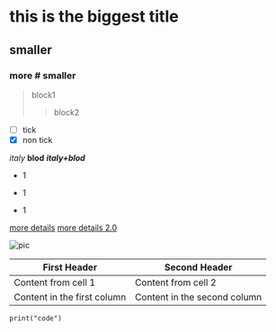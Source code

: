# this is the biggest title
## smaller
### more # smaller

>block1
>>block2

- [ ] tick
- [x] non tick

*italy*
**blod**
***italy+blod***

* 1
+ 1
- 1

[more details](https://help.github.com/en/articles/basic-writing-and-formatting-syntax#headings)
[more details 2.0](https://guides.github.com/features/mastering-markdown/)


![pic](url)



First Header | Second Header
------------ | -------------
Content from cell 1 | Content from cell 2
Content in the first column | Content in the second column
`
print("code")
`
